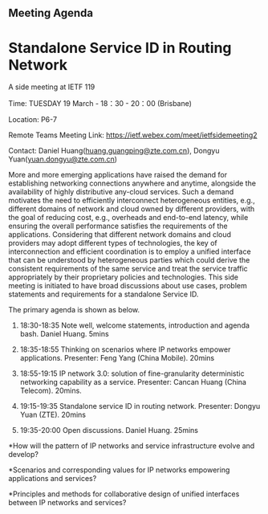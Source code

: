 ## Meeting Agenda

# Standalone Service ID in Routing Network

A side meeting at IETF 119

Time: TUESDAY 19 March - 18：30 - 20：00 (Brisbane)

Location: P6-7

Remote Teams Meeting Link: https://ietf.webex.com/meet/ietfsidemeeting2

Contact: Daniel Huang(huang.guangping@zte.com.cn), Dongyu Yuan(yuan.dongyu@zte.com.cn)

More and more emerging applications have raised the demand for establishing networking connections anywhere and anytime, alongside 
the availability of highly distributive any-cloud services. Such a demand motivates the need to efficiently interconnect heterogeneous 
entities, e.g., different domains of network and cloud owned by different providers, with the goal of reducing cost, e.g., overheads 
and end-to-end latency, while ensuring the overall performance satisfies the requirements of the applications. Considering that 
different network domains and cloud providers may adopt different types of technologies, the key of interconnection and efficient 
coordination is to employ a unified interface that can be understood by heterogeneous parties which could derive the consistent 
requirements of the same service and treat the service traffic appropriately by their proprietary policies and technologies. 
This side meeting is initiated to have broad discussions about use cases, problem statements and requirements for a standalone Service ID.

The primary agenda is shown as below.

1. 18:30-18:35 Note well, welcome statements, introduction and agenda bash. Daniel Huang. 5mins

2. 18:35-18:55 Thinking on scenarios where IP networks empower applications. Presenter: Feng Yang (China Mobile). 20mins

3. 18:55-19:15 IP network 3.0: solution of fine-granularity deterministic networking capability as a service. Presenter:  Cancan Huang (China Telecom). 20mins.

4. 19:15-19:35 Standalone service ID in routing network. Presenter: Dongyu Yuan (ZTE). 20mins

5. 19:35-20:00 Open discussions. Daniel Huang. 25mins

*How will the pattern of IP networks and service infrastructure evolve and develop?

*Scenarios and corresponding values for IP networks empowering applications and services?

*Principles and methods for collaborative design of unified interfaces between IP networks and services?
